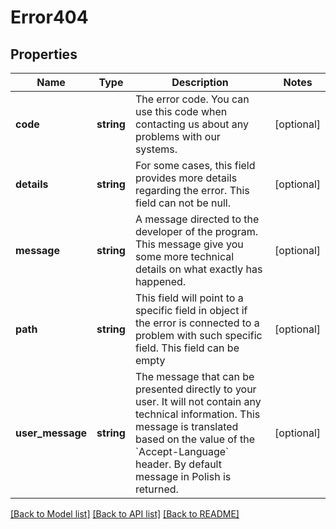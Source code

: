 # Error404

## Properties
Name | Type | Description | Notes
------------ | ------------- | ------------- | -------------
**code** | **string** | The error code. You can use this code when contacting us about any problems with our systems. | [optional] 
**details** | **string** | For some cases, this field provides more details regarding the error. This field can not be null. | [optional] 
**message** | **string** | A message directed to the developer of the program. This message give you some more technical details on what exactly has happened. | [optional] 
**path** | **string** | This field will point to a specific field in object if the error is connected to a problem with such specific field. This field can be empty | [optional] 
**user_message** | **string** | The message that can be presented directly to your user. It will not contain any technical information. This message is translated based on the value of the &#x60;Accept-Language&#x60; header. By default message in Polish is returned. | [optional] 

[[Back to Model list]](../../README.md#documentation-for-models) [[Back to API list]](../../README.md#documentation-for-api-endpoints) [[Back to README]](../../README.md)

